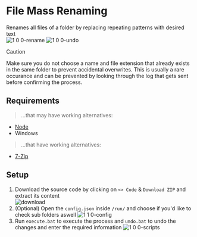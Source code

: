 # File Mass Renaming

Renames all files of a folder by replacing repeating patterns with desired text\
![1 0 0-rename](https://github.com/user-attachments/assets/96bd908f-0886-48ec-ac37-51387c017a0d)
![1 0 0-undo](https://github.com/user-attachments/assets/eb6e79d4-3470-42b4-9cc7-258f1beb5e09)

> [!CAUTION]
> Make sure you do not choose a name and file extension that already exists in the same folder to prevent accidental overwrites.
> This is usually a rare occurance and can be prevented by looking through the log that gets sent before confirming the process.

## Requirements

> ...that may have working alternatives:
- [Node](https://nodejs.org/en/download/prebuilt-installer)
- Windows
> ...that have working alternatives:
- [7-Zip](https://7-zip.de/download.html)

## Setup

1. Download the source code by clicking on `<> Code` & `Download ZIP` and extract its content\
![download](https://github.com/ItsLeMax/File-Mass-Renaming/assets/80857459/847b4ed1-b820-4479-8a0b-a48bcfe55108)
2. (Optional) Open the `config.json` inside `/run/` and choose if you'd like to check sub folders aswell
![1 1 0-config](https://github.com/user-attachments/assets/7752995a-cb73-478c-b538-04748df0baf4)
3. Run `execute.bat` to execute the process and `undo.bat` to undo the changes and enter the required information
![1 0 0-scripts](https://github.com/user-attachments/assets/dd843869-b66b-4fbe-b8b5-a9ae9183f0f9)